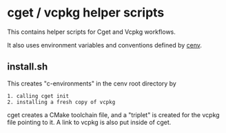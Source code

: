 # cget / vcpkg helper scripts

This contains helper scripts for Cget and Vcpkg workflows.

It also uses environment variables and conventions defined by [cenv](https://github.com/TimSimpson/cenv).

## install.sh

This creates "c-environments" in the cenv root directory by

    1. calling cget init
    2. installing a fresh copy of vcpkg

cget creates a CMake toolchain file, and a "triplet" is created for the vcpkg file pointing to it. A link to vcpkg is also put inside of cget.
